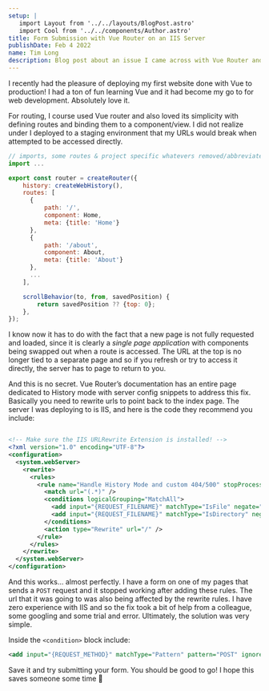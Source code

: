 ```yaml
---
setup: |
   import Layout from '../../layouts/BlogPost.astro'
   import Cool from '../../components/Author.astro'
title: Form Submission with Vue Router on an IIS Server
publishDate: Feb 4 2022
name: Tim Long
description: Blog post about an issue I came across with Vue Router and URL Rewriting on an IIS Server
---
```


I recently had the pleasure of deploying my first website done with Vue to production! I had a ton of fun learning Vue and it had become my go to for web development. Absolutely love it.

For routing, I course used Vue router and also loved its simplicity with defining routes and binding them to a component/view. I did not realize under I deployed to a staging environment that my URLs would break when attempted to be accessed directly.

```js
// imports, some routes & project specific whatevers removed/abbreviated
import ...

export const router = createRouter({
    history: createWebHistory(),
    routes: [
      { 
          path: '/', 
          component: Home,
          meta: {title: 'Home'}
      },
      { 
          path: '/about',
          component: About,
          meta: {title: 'About'}
      },
      ...
    ],

    scrollBehavior(to, from, savedPosition) {
        return savedPosition ?? {top: 0};
    },
});
```

I know now it has to do with the fact that a new page is not fully requested and loaded, since it is clearly a *single page application* with components being swapped out when a route is accessed. The URL at the top is no longer tied to a separate page and so if you refresh or try to access it directly, the server has to page to return to you.

And this is no secret. Vue Router’s documentation has an entire page dedicated to History mode with server config snippets to address this fix. Basically you need to rewrite urls to point back to the index page. The server I was deploying to is IIS, and here is the code they recommend you include:

```xml

<!-- Make sure the IIS URLRewrite Extension is installed! -->
<?xml version="1.0" encoding="UTF-8"?>
<configuration>
  <system.webServer>
    <rewrite>
      <rules>
        <rule name="Handle History Mode and custom 404/500" stopProcessing="true">
          <match url="(.*)" />
          <conditions logicalGrouping="MatchAll">
            <add input="{REQUEST_FILENAME}" matchType="IsFile" negate="true" />
            <add input="{REQUEST_FILENAME}" matchType="IsDirectory" negate="true" />
          </conditions>
          <action type="Rewrite" url="/" />
        </rule>
      </rules>
    </rewrite>
  </system.webServer>
</configuration>
```

And this works… almost perfectly. I have a form on one of my pages that sends a `POST` request and it stopped working after adding these rules. The url that it was going to was also being affected by the rewrite rules. I have zero experience with IIS and so the fix took a bit of help from a colleague, some googling and some trial and error. Ultimately, the solution was very simple.

Inside the `<condition>` block include:

```xml
<add input="{REQUEST_METHOD}" matchType="Pattern" pattern="POST" ignoreCase="true" negate="true" />
```

Save it and try submitting your form. You should be good to go! I hope this saves someone some time 🙂